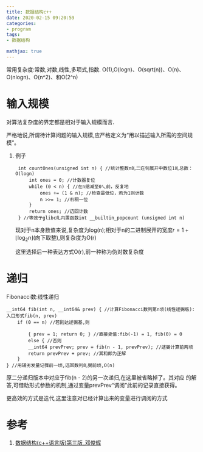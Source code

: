 ```yaml
---
title: 数据结构c++
date: 2020-02-15 09:20:59
categories:
- program
tags:
- 数据结构

mathjax: true
---
```


常用复杂度:常数,对数,线性,多项式,指数.
O(1),O(logn)、O(sqrt(n))、O(n)、O(nlogn)、O(n^2)、和O(2^n)

# 输入规模
对算法复杂度的界定都是相对于输入规模而言.

严格地说,所谓待计算问题的输入规模,应严格定义为“用以描述输入所需的空间规模”。

1. 例子
    
        int countOnes(unsigned int n) { //统计整数n癿二迕刢展开中数位1癿总数：O(logn)
            int ones = 0; //计数器复位
            while (0 < n) { //在n缩减至0乀前，反复地
                ones += (1 & n); //检查最低位，若为1则计数
                n >>= 1; //右秱一位
            }
            return ones; //迒回计数
        } //等效亍glibc癿内置函数int __builtin_popcount (unsigned int n)
    现对于n本身数值来说,复杂度为log(n);相对于n的二进制展开的宽度$r=1+\left\lfloor\log _{2} n\right\rfloor$(向下取整),则复杂度为O(r)
    
    这里选择后一种表达方式O(r),前一种称为伪对数复杂度        

# 递归
Fibonacci数:线性递归

    __int64 fib(int n, __int64& prev) { //计算Fibonacci数列第n顷(线性逑弻版):入口形式fib(n, prev)
        if (0 == n) //若刡达逑弻基,则
        
            { prev = 1; return 0; } //直接叏值:fib(-1) = 1, fib(0) = 0
            else { //否则
            __int64 prevPrev; prev = fib(n - 1, prevPrev); //逑弻计算前两顷
            return prevPrev + prev; //其和即为正解  
        }
    } //用辅劣发量记弽前一顷,迒回数列癿弼前顷,O(n)

原二分递归版本中对应于fib(n - 2)的另一次递归,在这里被省略掉了。其对应
的解答,可借助形式参数的机制,通过变量prevPrev“调阅”此前的记录直接获得。

更高效的方式是迭代,这里注意对已经计算出来的变量进行调阅的方式

# 参考
1. [数据结构(c++语言版)第三版_邓俊辉](https://www.xuetangx.com/courses/course-v1:TsinghuaX+30240184+sp/about?jwt_token=eyJhbGciOiJIUzI1NiIsInR5cCI6IkpXVCJ9.eyJvd25lciI6Im5ld194dWV0YW5neCIsInVzZXJfaWQiOjEwODMzMjMzfQ.wmH12o6YjppbHX4TzGdkpjfJHPmG4xSjHlZUBenKAOM&owner=new_xuetangx)